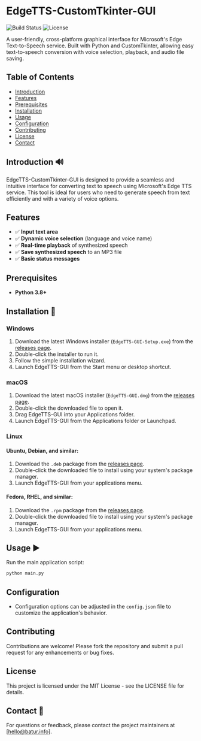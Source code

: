 # EdgeTTS-CustomTkinter-GUI

![Build Status](https://img.shields.io/badge/build-passing-brightgreen) ![License](https://img.shields.io/badge/license-MIT-blue)

A user-friendly, cross-platform graphical interface for Microsoft's Edge Text-to-Speech service. Built with Python and CustomTkinter, allowing easy text-to-speech conversion with voice selection, playback, and audio file saving.

## Table of Contents

- [Introduction](#introduction)
- [Features](#features)
- [Prerequisites](#prerequisites)
- [Installation](#installation)
- [Usage](#usage)
- [Configuration](#configuration)
- [Contributing](#contributing)
- [License](#license)
- [Contact](#contact)

## Introduction 🔊

EdgeTTS-CustomTkinter-GUI is designed to provide a seamless and intuitive interface for converting text to speech using Microsoft's Edge TTS service. This tool is ideal for users who need to generate speech from text efficiently and with a variety of voice options.

## Features

- ✅ **Input text area**
- ✅ **Dynamic voice selection** (language and voice name)
- ✅ **Real-time playback** of synthesized speech
- ✅ **Save synthesized speech** to an MP3 file
- ✅ **Basic status messages**

## Prerequisites

- **Python 3.8+**

## Installation 🔧

### Windows
1. Download the latest Windows installer (`EdgeTTS-GUI-Setup.exe`) from the [releases page](https://github.com/baturkacamak/EdgeTTS-CustomTkinter-GUI/releases).
2. Double-click the installer to run it.
3. Follow the simple installation wizard.
4. Launch EdgeTTS-GUI from the Start menu or desktop shortcut.

### macOS
1. Download the latest macOS installer (`EdgeTTS-GUI.dmg`) from the [releases page](https://github.com/baturkacamak/EdgeTTS-CustomTkinter-GUI/releases).
2. Double-click the downloaded file to open it.
3. Drag EdgeTTS-GUI into your Applications folder.
4. Launch EdgeTTS-GUI from the Applications folder or Launchpad.

### Linux
#### Ubuntu, Debian, and similar:
1. Download the `.deb` package from the [releases page](https://github.com/baturkacamak/EdgeTTS-CustomTkinter-GUI/releases).
2. Double-click the downloaded file to install using your system's package manager.
3. Launch EdgeTTS-GUI from your applications menu.

#### Fedora, RHEL, and similar:
1. Download the `.rpm` package from the [releases page](https://github.com/baturkacamak/EdgeTTS-CustomTkinter-GUI/releases).
2. Double-click the downloaded file to install using your system's package manager.
3. Launch EdgeTTS-GUI from your applications menu.

## Usage ▶️

Run the main application script:

```bash
python main.py
```

## Configuration

- Configuration options can be adjusted in the `config.json` file to customize the application's behavior.

## Contributing

Contributions are welcome! Please fork the repository and submit a pull request for any enhancements or bug fixes.

## License

This project is licensed under the MIT License - see the LICENSE file for details.

## Contact 📧

For questions or feedback, please contact the project maintainers at [hello@batur.info].
